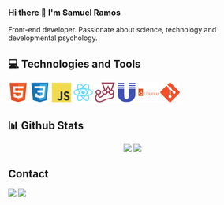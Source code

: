 ### Hi there 👋 I'm Samuel Ramos

Front-end developer. Passionate about science, technology and developmental psychology.


## 💻 Technologies and Tools

<p align="left">
  <img src="https://github.com/devicons/devicon/blob/master/icons/html5/html5-original.svg" alt="html5" width="40" height="40"/> 
  <img src="https://github.com/devicons/devicon/blob/master/icons/css3/css3-original.svg" alt="css3" width="40" height="40"/>
  <img src="https://raw.githubusercontent.com/devicons/devicon/master/icons/javascript/javascript-original.svg" alt="javascript" width="40" height="40"/>
  <img src="https://github.com/devicons/devicon/blob/master/icons/react/react-original.svg" alt="react" width="40" height="40"/>
  <img src="https://github.com/devicons/devicon/blob/master/icons/jest/jest-plain.svg" alt="jest" width="40" height="40"/>
  <img src="https://github.com/devicons/devicon/blob/master/icons/unix/unix-original.svg" alt="unix" width="40" height="40"/>
  <img src="https://github.com/devicons/devicon/blob/master/icons/ubuntu/ubuntu-plain-wordmark.svg" alt="ubuntu" width="40" height="40"/>
  <img src="https://github.com/devicons/devicon/blob/master/icons/git/git-original.svg" alt="git" width="40" height="40"/>
  


## 📊 Github Stats

<div align="center">
  <img height="155px" src="https://github-readme-stats.vercel.app/api?username=samuelramosdev&show_icons=true&theme=dracula&include_all_commits=true&count_private=true&icon_color=48cae4&title_color=D4D4D4&bg_color=1A1D21"/>
  <img height="155px" src="https://github-readme-stats.vercel.app/api/top-langs/?username=samuelramosdev&layout=compact&langs_count=7&theme=dracula&title_color=D4D4D4&bg_color=1A1D21"/>
</div>


## Contact

<div>
  <a href="https://www.linkedin.com/in/samuelramosdev/" target="_blank"><img src="https://img.shields.io/badge/-LinkedIn-%230077B5?style=for-the-badge&logo=linkedin&logoColor=white" target="_blank"></a> 
  <a href="mailto:[samuelramosdeveloper@gmail.com]"><img src="https://img.shields.io/badge/-Gmail-%23333?style=for-the-badge&logo=gmail&logoColor=white" target="_blank"></a>
 
</div>
